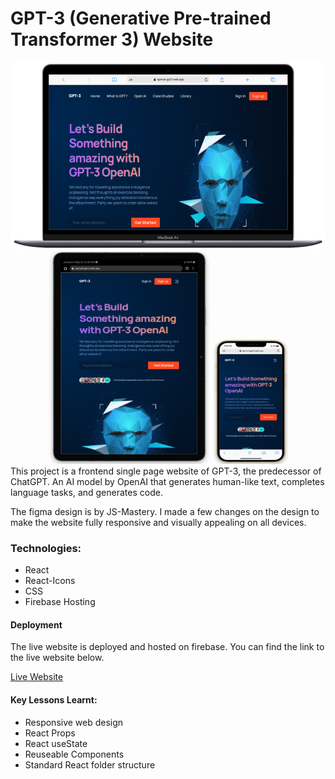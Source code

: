 # GPT-3 (Generative Pre-trained Transformer 3) Website

<div align="center">
     <img src="./public/images/desktop.png" alt="Desktop view" width="600" height="300" />
     <img src="./public/images/tablet.png" alt="Tablet view" width="260" height="340" />
     <img src="./public/images/mobile.png" alt="Mobile view" width="120" height="200" />
</div>
This project is a frontend single page website of GPT-3, the predecessor of ChatGPT. An AI model by OpenAI that generates human-like text, completes language tasks, and generates code.

The figma design is by JS-Mastery. I made a few changes on the design to make the website fully responsive and visually appealing on all devices.

### Technologies:

- React
- React-Icons
- CSS
- Firebase Hosting

#### Deployment

The live website is deployed and hosted on firebase. You can find the link to the live website below.

[Live Website](https://openai-gpt3.web.app)

#### Key Lessons Learnt:

- Responsive web design
- React Props
- React useState
- Reuseable Components
- Standard React folder structure

